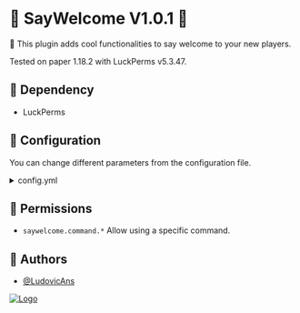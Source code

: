 # 👋 SayWelcome V1.0.1 👋

📜 This plugin adds cool functionalities to say welcome to your new players.

Tested on paper 1.18.2 with LuckPerms v5.3.47.


## 💫 Dependency
- LuckPerms


## 📏 Configuration

You can change different parameters from the configuration file.
<details>
    <summary>config.yml</summary>

```
# You can per default change this between fr and en.
language: fr
```
</details>


## 🔐 Permissions
- `saywelcome.command.*` Allow using a specific command.


## 🕺 Authors

- [@LudovicAns](https://github.com/LudovicAns)


[![Logo](https://i.imgur.com/QXuYtex.png)](https://github.com/EdenStacks)

